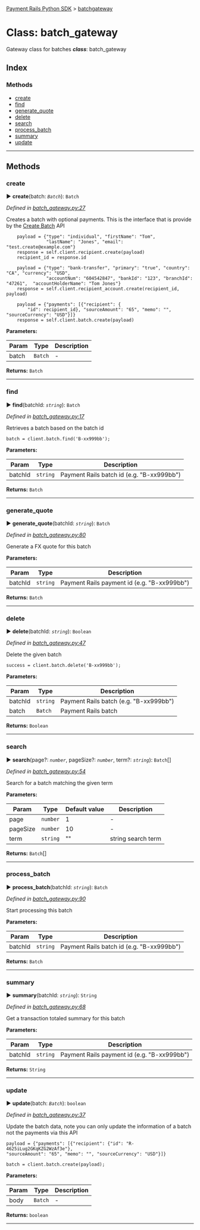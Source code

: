 [Payment Rails Python SDK](../README.md) > [batchgateway](../classes/batchgateway.md)



# Class: batch_gateway


Gateway class for batches
*__class__*: batch_gateway


## Index

### Methods

* [create](batchgateway.md#create)
* [find](batchgateway.md#find)
* [generate_quote](batchgateway.md#generate_quote)
* [delete](batchgateway.md#delete)
* [search](batchgateway.md#search)
* [process_batch](batchgateway.md#process_batch)
* [summary](batchgateway.md#summary)
* [update](batchgateway.md#update)



---
## Methods
<a id="create"></a>

###  create

► **create**(batch: *`Batch`*): `Batch`



*Defined in [batch_gateway.py:27](https://github.com/PaymentRails/python-sdk/tree/master/paymentrails/batch_gateway.py#L27)*



Creates a batch with optional payments. This is the interface that is provide by the [Create Batch](http://docs.paymentrails.com/api/#create-a-batch) API

        payload = {"type": "individual", "firstName": "Tom",
                   "lastName": "Jones", "email": "test.create@example.com"}
        response = self.client.recipient.create(payload)
        recipient_id = response.id

        payload = {"type": "bank-transfer", "primary": "true", "country": "CA", "currency": "USD",
                   "accountNum": "604542847", "bankId": "123", "branchId": "47261",  "accountHolderName": "Tom Jones"}
        response = self.client.recipient_account.create(recipient_id, payload)

        payload = {"payments": [{"recipient": {
            "id": recipient_id}, "sourceAmount": "65", "memo": "", "sourceCurrency": "USD"}]}
        response = self.client.batch.create(payload)



**Parameters:**

| Param | Type | Description |
| ------ | ------ | ------ |
| batch | `Batch`   |  - |





**Returns:** `Batch`





___

<a id="find"></a>

###  find

► **find**(batchId: *`string`*): `Batch`



*Defined in [batch_gateway.py:17](https://github.com/PaymentRails/python-sdk/tree/master/paymentrails/batch_gateway.py#L17)*



Retrieves a batch based on the batch id

    batch = client.batch.find('B-xx999bb');


**Parameters:**

| Param | Type | Description |
| ------ | ------ | ------ |
| batchId | `string`   |  Payment Rails batch id (e.g. "B-xx999bb") |





**Returns:** `Batch`





___

<a id="generate_quote"></a>

###  generate_quote

► **generate_quote**(batchId: *`string`*): `Batch`



*Defined in [batch_gateway.py:80](https://github.com/PaymentRails/python-sdk/tree/master/paymentrails/batch_gateway.py#L80)*



Generate a FX quote for this batch


**Parameters:**

| Param | Type | Description |
| ------ | ------ | ------ |
| batchId | `string`   |  Payment Rails payment id (e.g. "B-xx999bb") |





**Returns:** `Batch`


___

<a id="delete"></a>

###  delete

► **delete**(batchId: *`string`*): `Boolean`


*Defined in [batch_gateway.py:47](https://github.com/PaymentRails/python-sdk/tree/master/paymentrails/batch_gateway.py#L47)*



Delete the given batch

    success = client.batch.delete('B-xx999bb');


**Parameters:**

| Param | Type | Description |
| ------ | ------ | ------ |
| batchId | `string`   |  Payment Rails batch (e.g. "B-xx999bb") |
| batch | `Batch`   |  Payment Rails batch |




**Returns:** `Boolean`





___

<a id="search"></a>

###  search

► **search**(page?: *`number`*, pageSize?: *`number`*, term?: *`string`*): `Batch`[]



*Defined in [batch_gateway.py:54](https://github.com/PaymentRails/python-sdk/tree/master/paymentrails/batch_gateway.py#L54)*



Search for a batch matching the given term


**Parameters:**

| Param | Type | Default value | Description |
| ------ | ------ | ------ | ------ |
| page | `number`  | 1 |   - |
| pageSize | `number`  | 10 |   - |
| term | `string`  | &quot;&quot; |   string search term |





**Returns:** `Batch`[]





___

<a id="process_batch"></a>

###  process_batch

► **process_batch**(batchId: *`string`*): `Batch`



*Defined in [batch_gateway.py:90](https://github.com/PaymentRails/python-sdk/tree/master/paymentrails/batch_gateway.py#L90)*



Start processing this batch


**Parameters:**

| Param | Type | Description |
| ------ | ------ | ------ |
| batchId | `string`   |  Payment Rails batch id (e.g. "B-xx999bb") |





**Returns:** `Batch`





___

<a id="summary"></a>

###  summary

► **summary**(batchId: *`string`*): `String`



*Defined in [batch_gateway.py:68](https://github.com/PaymentRails/python-sdk/tree/master/paymentrails/batch_gateway.py#L68)*



Get a transaction totaled summary for this batch


**Parameters:**

| Param | Type | Description |
| ------ | ------ | ------ |
| batchId | `string`   |  Payment Rails payment id (e.g. "B-xx999bb") |





**Returns:** `String`





___

<a id="update"></a>

###  update

► **update**(batch: *`Batch`*): `boolean`



*Defined in [batch_gateway.py:37](https://github.com/PaymentRails/python-sdk/tree/master/paymentrails/batch_gateway.py#L37)*



Update the batch data, note you can only update the information of a batch not the payments via this API

    payload = {"payments": [{"recipient": {"id": "R-4625iLug2GKqKZG2WzAf3e"},
    "sourceAmount": "65", "memo": "", "sourceCurrency": "USD"}]}

    batch = client.batch.create(payload);


**Parameters:**

| Param | Type | Description |
| ------ | ------ | ------ |
| body | `Batch`   |  - |





**Returns:** `boolean`





___


